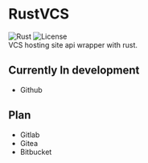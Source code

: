 # RustVCS

![Rust](https://img.shields.io/badge/language-rust-1976d2?style=for-the-badge&logo=rust)
![License](https://img.shields.io/badge/license-misilelab-green?style=for-the-badge)  
VCS hosting site api wrapper with rust.

## Currently In development

- Github

## Plan

- Gitlab
- Gitea
- Bitbucket
